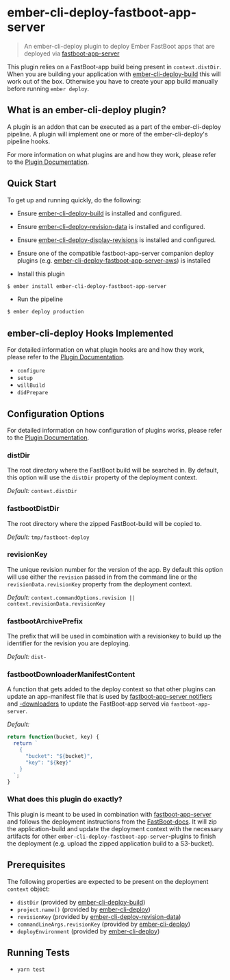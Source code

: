# ember-cli-deploy-fastboot-app-server

> An ember-cli-deploy plugin to deploy Ember FastBoot apps that are deployed via [fastboot-app-server](https://github.com/ember-fastboot/fastboot-app-server)


This plugin relies on a FastBoot-app build being present in `context.distDir`. When you are building your application with [ember-cli-deploy-build](https://github.com/ember-cli-deploy/ember-cli-deploy-build) this will work out of the box. Otherwise you have to create your app build manually before running `ember deploy`.

## What is an ember-cli-deploy plugin?

A plugin is an addon that can be executed as a part of the ember-cli-deploy pipeline. A plugin will implement one or more of the ember-cli-deploy's pipeline hooks.

For more information on what plugins are and how they work, please refer to the [Plugin Documentation][2].

## Quick Start
To get up and running quickly, do the following:

- Ensure [ember-cli-deploy-build][4] is installed and configured.
- Ensure [ember-cli-deploy-revision-data][6] is installed and configured.
- Ensure [ember-cli-deploy-display-revisions](https://github.com/duizendnegen/ember-cli-deploy-display-revisions) is installed and configured.
- Ensure one of the compatible fastboot-app-server companion deploy plugins (e.g. [ember-cli-deploy-fastboot-app-server-aws][1]) is installed

- Install this plugin

```bash
$ ember install ember-cli-deploy-fastboot-app-server
```
- Run the pipeline

```bash
$ ember deploy production
```

## ember-cli-deploy Hooks Implemented

For detailed information on what plugin hooks are and how they work, please refer to the [Plugin Documentation][2].

- `configure`
- `setup`
- `willBuild`
- `didPrepare`

## Configuration Options


For detailed information on how configuration of plugins works, please refer to the [Plugin Documentation][2].

### distDir

The root directory where the FastBoot build will be searched in. By default, this option will use the `distDir` property of the deployment context.

*Default:* `context.distDir`

### fastbootDistDir

The root directory where the zipped FastBoot-build will be copied to.

*Default:* `tmp/fastboot-deploy`

### revisionKey

The unique revision number for the version of the app. By default this option will use either the `revision` passed in from the command line or the `revisionData.revisionKey` property from the deployment context.

*Default:* `context.commandOptions.revision || context.revisionData.revisionKey`

### fastbootArchivePrefix

The prefix that will be used in combination with a revisionkey to build up the identifier for the revision you are deploying.

*Default:* `dist-`

### fastbootDownloaderManifestContent

A function that gets added to the deploy context so that other plugins can update an app-manifest file that is used by [fastboot-app-server notifiers](https://github.com/ember-fastboot/fastboot-app-server#notifiers) and [-downloaders](https://github.com/ember-fastboot/fastboot-app-server#downloaders) to update the FastBoot-app served via `fastboot-app-server`.

*Default:*

```js
return function(bucket, key) {
  return `
    {
      "bucket": "${bucket}",
      "key": "${key}"
    }
  `;
}
```

### What does this plugin do exactly?
This plugin is meant to be used in combination with [fastboot-app-server](https://github.com/ember-fastboot/fastboot-app-server) and follows the deployment instructions from the [FastBoot-docs](https://ember-fastboot.com/docs/deploying#custom-server). It will zip the application-build and update the deployment context with the necessary artifacts for other `ember-cli-deploy-fastboot-app-server`-plugins to finish the deployment (e.g. upload the zipped application build to a S3-bucket).

## Prerequisites

The following properties are expected to be present on the deployment `context` object:

- `distDir`                     (provided by [ember-cli-deploy-build][4])
- `project.name()`              (provided by [ember-cli-deploy][5])
- `revisionKey`                 (provided by [ember-cli-deploy-revision-data][6])
- `commandLineArgs.revisionKey` (provided by [ember-cli-deploy][5])
- `deployEnvironment`           (provided by [ember-cli-deploy][5])

## Running Tests

- `yarn test`

[1]: https://github.com/lukemelia/ember-cli-deploy-lightning-pack "ember-cli-deploy-lightning-pack"
[2]: http://ember-cli.github.io/ember-cli-deploy/plugins "Plugin Documentation"
[3]: https://www.npmjs.com/package/redis "Redis Client"
[4]: https://github.com/ember-cli-deploy/ember-cli-deploy-build "ember-cli-deploy-build"
[5]: https://github.com/ember-cli/ember-cli-deploy "ember-cli-deploy"
[6]: https://github.com/ember-cli-deploy/ember-cli-deploy-revision-data "ember-cli-deploy-revision-data"
[7]: https://docs.aws.amazon.com/AWSJavaScriptSDK/guide/node-configuring.html#Setting_AWS_Credentials "Setting AWS Credentials"
